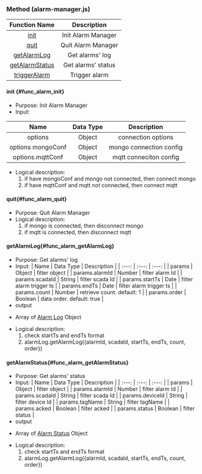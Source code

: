 ### Method (alarm-manager.js)
| Function Name | Description |
| :---: | :---: |
| [init](#func_alarm_init) | Init Alarm Manager |
| [quit](#func_alarm_quit) | Quit Alarm Manager |
| [getAlarmLog](#func_alarm_getAlarmLog) | Get alarms' log |
| [getAlarmStatus](#func_alarm_getAlarmStatus) | Get alarms' status |
| [triggerAlarm](#func_alarm_triggerAlarm) | Trigger alarm |

#### init {#func_alarm_init}
* Purpose: Init Alarm Manager
* Input:

| Name | Data Type | Description |
| :---: | :---: | :---: |
| options | Object | connection options |
| options mongoConf | Object | mongo connection config |
| options.mqttConf | Object | mqtt conneciton config |

* Logical description:
  1. if have mongoConf and mongo not connected, then connect mongo
  2. if have mqttConf and mqtt not connected, then connect mqtt

#### quit{#func_alarm_quit}
* Purpose: Quit Alarm Manager
* Logical description:
  1. if mongo is connected, then disconnect mongo
  2. if mqtt is connected, then disconnect mqtt

#### getAlarmLog{#func_alarm_getAlarmLog}
* Purpose: Get alarms' log
* Input:
| Name | Data Type | Description |
| :---: | :---: | :---: |
| params | Object | filter object |
| params.alarmId | Number | filter alarm Id |
| params.scadaId | String | filter scada Id |
| params.startTs | Date | filter alarm trigger ts |
| params.endTs | Date | filter alarm trigger ts |
| params.count | Number | retrieve count. default: 1 |
| params.order | Boolean | data order. default: true |
* output
- Array of [Alarm Log](#obj_AlarmLog) Object

* Logical description:
  1. check startTs and endTs format
  2. alarmLog.getAlarmLog({alarmId, scadaId, startTs, endTs, count, order})

#### getAlarmStatus{#func_alarm_getAlarmStatus}
* Purpose: Get alarms' status
* Input:
| Name | Data Type | Description |
| :---: | :---: | :---: |
| params | Object | filter object |
| params.alarmId | Number | filter alarm Id |
| params.scadaId | String | filter scada Id |
| params.deviceId | String | filter device Id |
| params.tagName | String | filter tagName |
| params.acked | Boolean | filter acked |
| params.status | Boolean | filter status |
* output
- Array of [Alarm Status](#obj_AlarmStatus) Object

* Logical description:
  1. check startTs and endTs format
  2. alarmLog.getAlarmLog({alarmId, scadaId, startTs, endTs, count, order})






